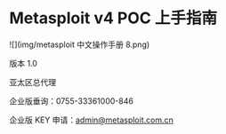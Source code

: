 # Metasploit v4 POC 上手指南

![](img/metasploit 中文操作手册 8.png)

版本 1.0

亚太区总代理

企业版垂询：0755-33361000-846

企业版 KEY 申请：admin@metasploit.com.cn